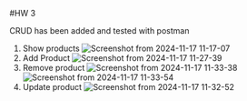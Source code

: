 #HW 3

CRUD has been added and tested with postman

1. Show products
   ![Screenshot from 2024-11-17 11-17-07](https://github.com/user-attachments/assets/73f0fa7b-5d64-4555-8719-b75503a75637)
2. Add Product
   ![Screenshot from 2024-11-17 11-27-39](https://github.com/user-attachments/assets/b9476ceb-1073-46f2-af11-7d2263aa0de3)
3. Remove product
   ![Screenshot from 2024-11-17 11-33-38](https://github.com/user-attachments/assets/9679ee6c-a962-4339-93f9-3284f5a508e7)
   ![Screenshot from 2024-11-17 11-33-54](https://github.com/user-attachments/assets/02d6695c-7d53-4de2-915b-f26463eb5c72)
4. Update product
   ![Screenshot from 2024-11-17 11-32-52](https://github.com/user-attachments/assets/9bf4a1d3-5380-4955-ba37-c5d7873975d6)
